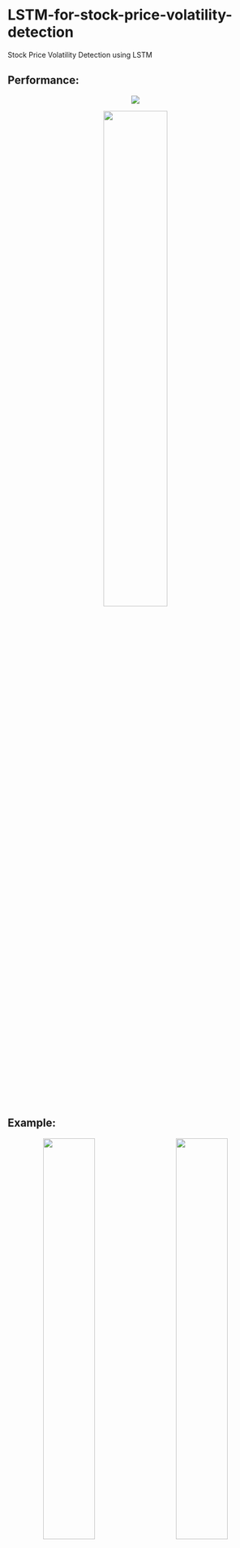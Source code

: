 # LSTM-for-stock-price-volatility-detection
Stock Price Volatility Detection using LSTM

## Performance:
<p align="center">
  <img src="https://github.com/6amir6hosein6/LSTM-for-stock-price-volatility-detection/blob/main/result/001-performance.png">
</p>

<p align="center">
  <img src="https://github.com/6amir6hosein6/LSTM-for-stock-price-volatility-detection/blob/main/result/000-performance.png" width="50%">
</p>

## Example:

<p align="center">
  <img src="https://github.com/6amir6hosein6/LSTM-for-stock-price-volatility-detection/blob/main/result/000-Bitcoin-example.png" width="45%">
  &nbsp; &nbsp; &nbsp; &nbsp;
  <img src="https://github.com/6amir6hosein6/LSTM-for-stock-price-volatility-detection/blob/main/result/001-Bitcoin-example.png" width="45%">
</p>

## Functions:

### Evaluation : 
After the learning process is over, you can see the success rate of the trained model using this file


### Model Training : 
Here the model is defined and it is used to train the data


### Data Generator : 
In this file, after bucketing, the normalized data is ready to go to the model and start the learning process


### PreProcessor : 
In this file, the normalization operation on the read data is called


### Data Loader : 
In this file, the given raw data is prepared for further processing


